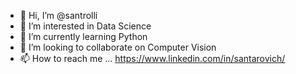 - 👋 Hi, I’m @santrolli
- 👀 I’m interested in Data Science
- 🌱 I’m currently learning Python
- 💞️ I’m looking to collaborate on Computer Vision
- 📫 How to reach me ... https://www.linkedin.com/in/santarovich/

<!---
santarovich/santarovich is a ✨ special ✨ repository because its `README.md` (this file) appears on your GitHub profile.
You can click the Preview link to take a look at your changes.
--->
